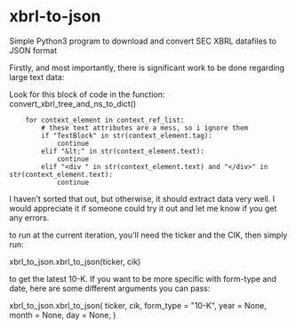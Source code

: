 # xbrl-to-json
Simple Python3 program to download and convert SEC XBRL datafiles to JSON format

Firstly, and most importantly, there is significant work to be done regarding large text data:

Look for this block of code in the function: convert_xbrl_tree_and_ns_to_dict()

        for context_element in context_ref_list:
            # these text attributes are a mess, so i ignore them
            if "TextBlock" in str(context_element.tag):
                continue
            elif "&lt;" in str(context_element.text):
                continue
            elif "<div " in str(context_element.text) and "</div>" in str(context_element.text):
                continue

I haven't sorted that out, but otherwise, it should extract data very well. I would appreciate it if someone could try it out and let me know if you get any errors.

to run at the current iteration, you'll need the ticker and the CIK, then simply run:

xbrl_to_json.xbrl_to_json(ticker, cik)

to get the latest 10-K. If you want to be more specific with form-type and date, here are some different arguments you can pass:

xbrl_to_json.xbrl_to_json(
    ticker,
    cik,
    form_type = "10-K",
    year = None,
    month = None,
    day = None,
    )

